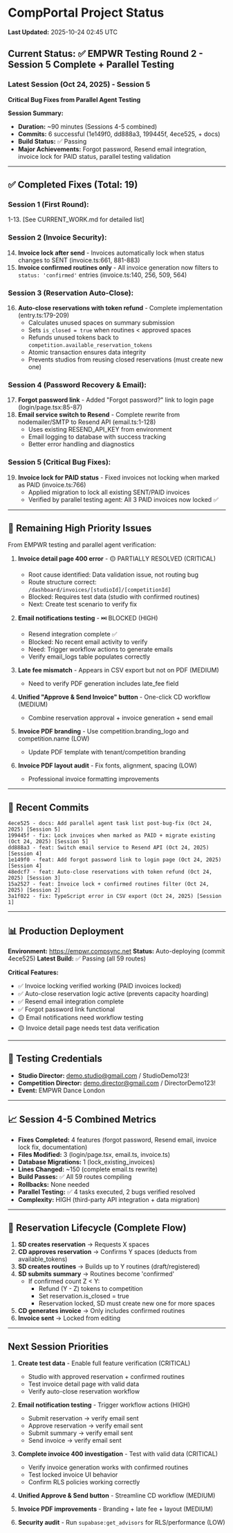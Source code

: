 # CompPortal Project Status

**Last Updated:** 2025-10-24 02:45 UTC

## Current Status: ✅ EMPWR Testing Round 2 - Session 5 Complete + Parallel Testing

### Latest Session (Oct 24, 2025) - Session 5

**Critical Bug Fixes from Parallel Agent Testing**

**Session Summary:**
- **Duration:** ~90 minutes (Sessions 4-5 combined)
- **Commits:** 6 successful (1e149f0, dd888a3, 199445f, 4ece525, + docs)
- **Build Status:** ✅ Passing
- **Major Achievements:** Forgot password, Resend email integration, invoice lock for PAID status, parallel testing validation

---

## ✅ Completed Fixes (Total: 19)

### Session 1 (First Round):
1-13. [See CURRENT_WORK.md for detailed list]

### Session 2 (Invoice Security):
14. **Invoice lock after send** - Invoices automatically lock when status changes to SENT (invoice.ts:661, 881-883)
15. **Invoice confirmed routines only** - All invoice generation now filters to `status: 'confirmed'` entries (invoice.ts:140, 256, 509, 564)

### Session 3 (Reservation Auto-Close):
16. **Auto-close reservations with token refund** - Complete implementation (entry.ts:179-209)
    - Calculates unused spaces on summary submission
    - Sets `is_closed = true` when routines < approved spaces
    - Refunds unused tokens back to `competition.available_reservation_tokens`
    - Atomic transaction ensures data integrity
    - Prevents studios from reusing closed reservations (must create new one)

### Session 4 (Password Recovery & Email):
17. **Forgot password link** - Added "Forgot password?" link to login page (login/page.tsx:85-87)
18. **Email service switch to Resend** - Complete rewrite from nodemailer/SMTP to Resend API (email.ts:1-128)
    - Uses existing RESEND_API_KEY from environment
    - Email logging to database with success tracking
    - Better error handling and diagnostics

### Session 5 (Critical Bug Fixes):
19. **Invoice lock for PAID status** - Fixed invoices not locking when marked as PAID (invoice.ts:766)
    - Applied migration to lock all existing SENT/PAID invoices
    - Verified by parallel testing agent: All 3 PAID invoices now locked ✅

---

## 🚧 Remaining High Priority Issues

From EMPWR testing and parallel agent verification:

1. **Invoice detail page 400 error** - 🟡 PARTIALLY RESOLVED (CRITICAL)
   - Root cause identified: Data validation issue, not routing bug
   - Route structure correct: `/dashboard/invoices/[studioId]/[competitionId]`
   - Blocked: Requires test data (studio with confirmed routines)
   - Next: Create test scenario to verify fix

2. **Email notifications testing** - ⏭️ BLOCKED (HIGH)
   - Resend integration complete ✅
   - Blocked: No recent email activity to verify
   - Need: Trigger workflow actions to generate emails
   - Verify email_logs table populates correctly

3. **Late fee mismatch** - Appears in CSV export but not on PDF (MEDIUM)
   - Need to verify PDF generation includes late_fee field

4. **Unified "Approve & Send Invoice" button** - One-click CD workflow (MEDIUM)
   - Combine reservation approval + invoice generation + send email

5. **Invoice PDF branding** - Use competition.branding_logo and competition.name (LOW)
   - Update PDF template with tenant/competition branding

6. **Invoice PDF layout audit** - Fix fonts, alignment, spacing (LOW)
   - Professional invoice formatting improvements

---

## 🔄 Recent Commits

```
4ece525 - docs: Add parallel agent task list post-bug-fix (Oct 24, 2025) [Session 5]
199445f - fix: Lock invoices when marked as PAID + migrate existing (Oct 24, 2025) [Session 5]
dd888a3 - feat: Switch email service to Resend API (Oct 24, 2025) [Session 4]
1e149f0 - feat: Add forgot password link to login page (Oct 24, 2025) [Session 4]
48edcf7 - feat: Auto-close reservations with token refund (Oct 24, 2025) [Session 3]
15a2527 - feat: Invoice lock + confirmed routines filter (Oct 24, 2025) [Session 2]
3a1f022 - fix: TypeScript error in CSV export (Oct 24, 2025) [Session 1]
```

---

## 📊 Production Deployment

**Environment:** https://empwr.compsync.net
**Status:** Auto-deploying (commit 4ece525)
**Latest Build:** ✅ Passing (all 59 routes)

**Critical Features:**
- ✅ Invoice locking verified working (PAID invoices locked)
- ✅ Auto-close reservation logic active (prevents capacity hoarding)
- ✅ Resend email integration complete
- ✅ Forgot password link functional
- 🟡 Email notifications need workflow testing
- 🟡 Invoice detail page needs test data verification

---

## 🧪 Testing Credentials

- **Studio Director:** demo.studio@gmail.com / StudioDemo123!
- **Competition Director:** demo.director@gmail.com / DirectorDemo123!
- **Event:** EMPWR Dance London

---

## 📈 Session 4-5 Combined Metrics

- **Fixes Completed:** 4 features (forgot password, Resend email, invoice lock fix, documentation)
- **Files Modified:** 3 (login/page.tsx, email.ts, invoice.ts)
- **Database Migrations:** 1 (lock_existing_invoices)
- **Lines Changed:** ~150 (complete email.ts rewrite)
- **Build Passes:** ✅ All 59 routes compiling
- **Rollbacks:** None needed
- **Parallel Testing:** ✅ 4 tasks executed, 2 bugs verified resolved
- **Complexity:** HIGH (third-party API integration + data migration)

---

## 🎯 Reservation Lifecycle (Complete Flow)

1. **SD creates reservation** → Requests X spaces
2. **CD approves reservation** → Confirms Y spaces (deducts from available_tokens)
3. **SD creates routines** → Builds up to Y routines (draft/registered)
4. **SD submits summary** → Routines become 'confirmed'
   - If confirmed count Z < Y:
     - Refund (Y - Z) tokens to competition
     - Set reservation.is_closed = true
     - Reservation locked, SD must create new one for more spaces
5. **CD generates invoice** → Only includes confirmed routines
6. **Invoice sent** → Locked from editing

---

## Next Session Priorities

1. **Create test data** - Enable full feature verification (CRITICAL)
   - Studio with approved reservation + confirmed routines
   - Test invoice detail page with valid data
   - Verify auto-close reservation workflow

2. **Email notification testing** - Trigger workflow actions (HIGH)
   - Submit reservation → verify email sent
   - Approve reservation → verify email sent
   - Submit summary → verify email sent
   - Send invoice → verify email sent

3. **Complete invoice 400 investigation** - Test with valid data (CRITICAL)
   - Verify invoice generation works with confirmed routines
   - Test locked invoice UI behavior
   - Confirm RLS policies working correctly

4. **Unified Approve & Send button** - Streamline CD workflow (MEDIUM)
5. **Invoice PDF improvements** - Branding + late fee + layout (MEDIUM)
6. **Security audit** - Run `supabase:get_advisors` for RLS/performance (LOW)

